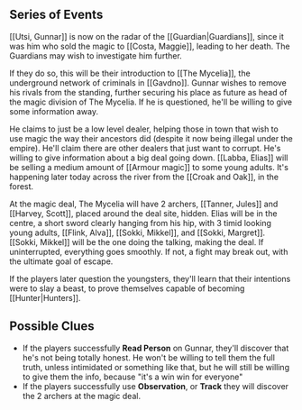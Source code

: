 ## Series of Events
[[Utsi, Gunnar]] is now on the radar of the [[Guardian|Guardians]], since it was him who sold the magic to [[Costa, Maggie]], leading to her death. The Guardians may wish to investigate him further.

If they do so, this will be their introduction to [[The Mycelia]], the underground network of criminals in [[Gavdno]]. Gunnar wishes to remove his rivals from the standing, further securing his place as future as head of the magic division of The Mycelia. If he is questioned, he'll be willing to give some information away.

He claims to just be a low level dealer, helping those in town that wish to use magic the way their ancestors did (despite it now being illegal under the empire). He'll claim there are other dealers that just want to corrupt. He's willing to give information about a big deal going down. [[Labba, Elias]] will be selling a medium amount of [[Armour magic]] to some young adults. It's happening later today across the river from the [[Croak and Oak]], in the forest.

At the magic deal, The Mycelia will have 2 archers, [[Tanner, Jules]] and [[Harvey, Scott]], placed around the deal site, hidden. Elias will be in the centre, a short sword clearly hanging from his hip, with 3 timid looking young adults, [[Flink, Alva]], [[Sokki, Mikkel]], and [[Sokki, Margret]]. [[Sokki, Mikkel]] will be the one doing the talking, making the deal. If uninterrupted, everything goes smoothly. If not, a fight may break out, with the ultimate goal of escape.

If the players later question the youngsters, they'll learn that their intentions were to slay a beast, to prove themselves capable of becoming [[Hunter|Hunters]].
## Possible Clues
- If the players successfully **Read Person** on Gunnar, they'll discover that he's not being totally honest. He won't be willing to tell them the full truth, unless intimidated or something like that, but he will still be willing to give them the info, because "it's a win win for everyone"
- If the players successfully use **Observation**, or **Track** they will discover the 2 archers at the magic deal.